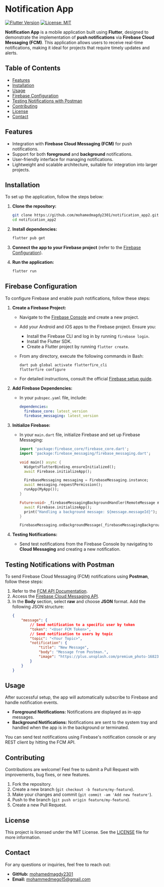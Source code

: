 # Notification App

[![Flutter Version](https://img.shields.io/badge/Flutter-v3.0-blue.svg)](https://flutter.dev/)
[![License: MIT](https://img.shields.io/badge/License-MIT-yellow.svg)](https://opensource.org/licenses/MIT)

**Notification App** is a mobile application built using **Flutter**, designed to demonstrate the implementation of **push notifications** via **Firebase Cloud Messaging (FCM)**. This application allows users to receive real-time notifications, making it ideal for projects that require timely updates and alerts.

## Table of Contents

- [Features](#features)
- [Installation](#installation)
- [Usage](#usage)
- [Firebase Configuration](#firebase-configuration)
- [Testing Notifications with Postman](#testing-notifications-with-postman)
- [Contributing](#contributing)
- [License](#license)
- [Contact](#contact)

## Features

- Integration with **Firebase Cloud Messaging (FCM)** for push notifications.
- Support for both **foreground** and **background** notifications.
- User-friendly interface for managing notifications.
- Lightweight and scalable architecture, suitable for integration into larger projects.

## Installation

To set up the application, follow the steps below:

1. **Clone the repository:**
    ```bash
    git clone https://github.com/mohamedmagdy2301/notification_app2.git
    cd notification_app2
    ```

2. **Install dependencies:**
    ```bash
    flutter pub get
    ```

3. **Connect the app to your Firebase project** (refer to the [Firebase Configuration](#firebase-configuration)).

4. **Run the application:**
    ```bash
    flutter run
    ```

## Firebase Configuration

To configure Firebase and enable push notifications, follow these steps:

1. **Create a Firebase Project:**
   - Navigate to the [Firebase Console](https://console.firebase.google.com/) and create a new project.
   - Add your Android and iOS apps to the Firebase project. Ensure you:
     - Install the Firebase CLI and log in by running `firebase login`.
     - Install the Flutter SDK.
     - Create a Flutter project by running `flutter create`.

   - From any directory, execute the following commands in Bash:
     ```bash
     dart pub global activate flutterfire_cli
     flutterfire configure
     ```
   - For detailed instructions, consult the official [Firebase setup guide](https://firebase.google.com/docs/flutter/setup).

2. **Add Firebase Dependencies:**
   - In your `pubspec.yaml` file, include:
     ```yaml
     dependencies:
       firebase_core: latest_version
       firebase_messaging: latest_version
     ```

3. **Initialize Firebase:**
   - In your `main.dart` file, initialize Firebase and set up Firebase Messaging:
     ```dart
     import 'package:firebase_core/firebase_core.dart';
     import 'package:firebase_messaging/firebase_messaging.dart';

     void main() async {
       WidgetsFlutterBinding.ensureInitialized();
       await Firebase.initializeApp();

       FirebaseMessaging messaging = FirebaseMessaging.instance;
       await messaging.requestPermission();
       runApp(MyApp());
     }

     Future<void> _firebaseMessagingBackgroundHandler(RemoteMessage message) async {
       await Firebase.initializeApp();
       print("Handling a background message: ${message.messageId}");
     }

     FirebaseMessaging.onBackgroundMessage(_firebaseMessagingBackgroundHandler);
     ```

4. **Testing Notifications:**
   - Send test notifications from the Firebase Console by navigating to **Cloud Messaging** and creating a new notification.

## Testing Notifications with Postman

To send Firebase Cloud Messaging (FCM) notifications using **Postman**, follow these steps:

1. Refer to the [FCM API Documentation](https://shorturl.at/A27HG).
2. Access the [Firebase Cloud Messaging API](https://shorturl.at/6fNJB).
3. In the **Body** section, select **raw** and choose **JSON** format. Add the following JSON structure:
   ```json
   {
       "message": {
           // Send notification to a specific user by token
           "token": "<User FCM Token>",
           // Send notification to users by topic
           "topic": "<Your Topic>",
           "notification": {
               "title": "New Message",
               "body": "Message from Postman.",
               "image": "https://plus.unsplash.com/premium_photo-1682309567426-5517a398b4dd?q=80&w=1512&auto=format&fit=crop&ixlib=rb-4.0.3&ixid=M3wxMjA3fDB8MHxwaG90by1wYWdlfHx8fGVufDB8fHx8fA%3D%3D"
           }
       }
   }
   
## Usage

After successful setup, the app will automatically subscribe to Firebase and handle notification events.

- **Foreground Notifications:** Notifications are displayed as in-app messages.
- **Background Notifications:** Notifications are sent to the system tray and handled when the app is in the background or terminated.

You can send test notifications using Firebase's notification console or any REST client by hitting the FCM API.

## Contributing

Contributions are welcome! Feel free to submit a Pull Request with improvements, bug fixes, or new features.

1. Fork the repository.
2. Create a new branch (`git checkout -b feature/my-feature`).
3. Make your changes and commit (`git commit -am 'Add new feature'`).
4. Push to the branch (`git push origin feature/my-feature`).
5. Create a new Pull Request.

## License

This project is licensed under the MIT License. See the [LICENSE](LICENSE) file for more information.

## Contact

For any questions or inquiries, feel free to reach out:

- **GitHub:** [mohamedmagdy2301](https://github.com/mohamedmagdy2301)
- **Email:** mohammedmego15@gmail.com


